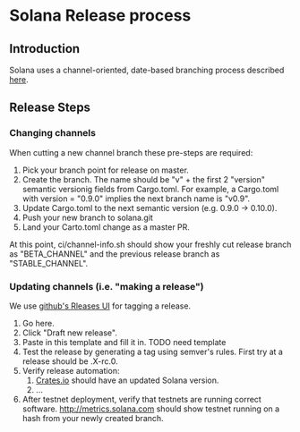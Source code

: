 # Solana Release process

## Introduction

Solana uses a channel-oriented, date-based branching process described [here](https://github.com/solana-labs/solana/blob/master/rfcs/rfc-005-branches-tags-and-channels.md).

## Release Steps

### Changing channels

When cutting a new channel branch these pre-steps are required:

1. Pick your branch point for release on master.
2. Create the branch.  The name should be "v" + the first 2 "version" semantic versionig fields from Cargo.toml.  For example, a Cargo.toml with version = "0.9.0" implies the next branch name is "v0.9".
3. Update Cargo.toml to the next semantic version (e.g. 0.9.0 -> 0.10.0).
4. Push your new branch to solana.git
5. Land your Carto.toml change as a master PR.

At this point, ci/channel-info.sh should show your freshly cut release branch as "BETA_CHANNEL" and the previous release branch as "STABLE_CHANNEL".

### Updating channels (i.e. "making a release")

We use [github's Rleases UI](https://github.com/solana-labs/solana/releases) for tagging a release.

1. Go here.
2. Click "Draft new release".
3. Paste in this template and fill it in.
 TODO need template
4. Test the release by generating a tag using semver's rules.  First try at a release should be <branchname>.X-rc.0.
5. Verify release automation:
   1. [Crates.io](https://crates.io/crates/solana) should have an updated Solana version.
   2. ...
6. After testnet deployment, verify that testnets are running correct software.  http://metrics.solana.com should show testnet running on a hash from your newly created branch.
